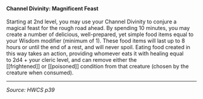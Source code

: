 #### Channel Divinity: Magnificent Feast

Starting at 2nd level, you may use your Channel Divinity to conjure a magical feast for the rough road ahead. By spending 10 minutes, you may create a number of delicious, well-prepared, yet simple food items equal to your Wisdom modifier (minimum of 1). These food items will last up to 8 hours or until the end of a rest, and will never spoil. Eating food created in this way takes an action, providing whomever eats it with healing equal to 2d4 + your cleric level, and can remove either the [[frightened]] or [[poisoned]] condition from that creature (chosen by the creature when consumed).

---

*Source: HWCS p39*
